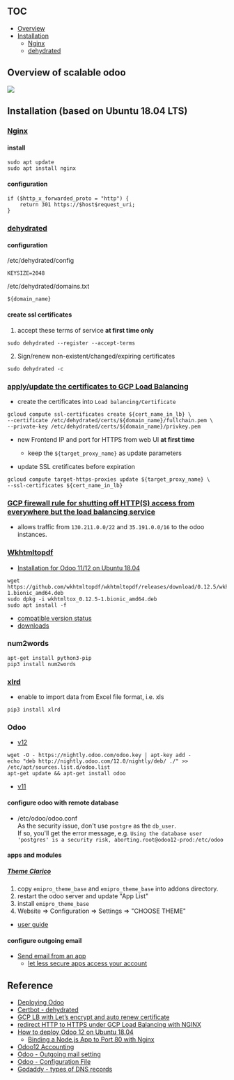 ## TOC
* [Overview](#overview-of-scalable-odoo)
* [Installation](#installation-based-on-ubuntu-1804-lts)
  * [Nginx](#nginx)
  * [dehydrated](#dehydrated)

## Overview of scalable odoo
![](https://drive.google.com/uc?id=1HIilc_Xnc_ct7msmaO6sfdbTZduAX_hN)

## Installation (based on Ubuntu 18.04 LTS)
### [Nginx](https://www.nginx.com/resources/wiki/start/topics/tutorials/install/#official-debian-ubuntu-packages)
#### install
```
sudo apt update
sudo apt install nginx
```

#### configuration
```
if ($http_x_forwarded_proto = "http") {
    return 301 https://$host$request_uri; 
}
```

### [dehydrated](https://wiki.gslin.org/wiki/Dehydrated) 
#### configuration
/etc/dehydrated/config
```
KEYSIZE=2048
```

/etc/dehydrated/domains.txt
```
${domain_name}
```

#### create ssl certificates
1. accept these terms of service **at first time only**
```
sudo dehydrated --register --accept-terms
```

2. Sign/renew non-existent/changed/expiring certificates
```
sudo dehydrated -c
```

### [apply/update the certificates to GCP Load Balancing](https://blog.gcp.expert/gcp-letsencrypt-ssl/) 
* create the certificates into `Load balancing/Certificate` 
```
gcloud compute ssl-certificates create ${cert_name_in_lb} \
--certificate /etc/dehydrated/certs/${domain_name}/fullchain.pem \
--private-key /etc/dehydrated/certs/${domain_name}/privkey.pem
```
* new Frontend IP and port for HTTPS from web UI **at first time**
  * keep the `${target_proxy_name}` as update parameters 

* update SSL cretificates before expiration
```
gcloud compute target-https-proxies update ${target_proxy_name} \
--ssl-certificates ${cert_name_in_lb}
```

### [GCP firewall rule for shutting off HTTP(S) access from everywhere but the load balancing service](https://cloud.google.com/load-balancing/docs/https/#firewall_rules)
* allows traffic from `130.211.0.0/22` and `35.191.0.0/16` to the odoo instances.

### [Wkhtmltopdf](https://wkhtmltopdf.org/index.html)
* [Installation for Odoo 11/12 on Ubuntu 18.04](https://medium.com/@hendrasj/install-odoo-12-and-wkhtmltopdf-on-ubuntu-18-04-or-debian-9-160c2e10f123#8fae)
```
wget https://github.com/wkhtmltopdf/wkhtmltopdf/releases/download/0.12.5/wkhtmltox_0.12.5-1.bionic_amd64.deb
sudo dpkg -i wkhtmltox_0.12.5-1.bionic_amd64.deb
sudo apt install -f
```
* [compatible version status](https://github.com/odoo/odoo/wiki/Wkhtmltopdf)
* [downloads](https://wkhtmltopdf.org/downloads.html)

### num2words
```
apt-get install python3-pip
pip3 install num2words
```

### [xlrd](https://pypi.org/project/xlrd/)
* enable to import data from Excel file format, i.e. xls
```
pip3 install xlrd
```

### Odoo
* [v12](https://www.odoo.com/documentation/12.0/setup/install.html#repository)
```
wget -O - https://nightly.odoo.com/odoo.key | apt-key add -
echo "deb http://nightly.odoo.com/12.0/nightly/deb/ ./" >> /etc/apt/sources.list.d/odoo.list
apt-get update && apt-get install odoo
```

* [v11](https://www.odoo.com/documentation/11.0/setup/install.html#repository)

#### configure odoo with remote database
* /etc/odoo/odoo.conf  
  As the security issue, don't use `postgre` as the `db_user`.  
  If so, you'll get the error message, e.g. `Using the database user 'postgres' is a security risk, aborting.root@odoo12-prod:/etc/odoo`
  
#### apps and modules

##### [Theme Clarico](https://apps.odoo.com/apps/themes/12.0/theme_clarico/)
1. copy `emipro_theme_base` and `emipro_theme_base` into addons directory.
2. restart the odoo server and update "App List"
3. install `emipro_theme_base`
4. Website => Configuration => Settings => "CHOOSE THEME"

* [user guide](https://shop.emiprotechnologies.com/documentation/theme-clarico?version=12)

#### configure outgoing email
* [Send email from an app](https://support.google.com/a/answer/176600?hl=en)
  * [let less secure apps access your account](https://support.google.com/accounts/answer/6010255?hl=en)


## Reference
* [Deploying Odoo](https://www.odoo.com/documentation/12.0/setup/deploy.html)
* [Certbot - dehydrated](https://github.com/lukas2511/dehydrated)
* [GCP LB with Let’s encrypt and auto renew certificate](https://blog.gcp.expert/gcp-letsencrypt-ssl)
* [redirect HTTP to HTTPS under GCP Load Balancing with NGINX](https://serverfault.com/questions/862725/how-can-you-redirect-http-to-https-gcp-load-balancing#answers-header)
* [How to deploy Odoo 12 on Ubuntu 18.04](https://linuxize.com/post/how-to-deploy-odoo-12-on-ubuntu-18-04/)
  * [Binding a Node.js App to Port 80 with Nginx](https://eladnava.com/binding-nodejs-port-80-using-nginx/)
* [Odoo12 Accounting](https://richsoda.com/blog/odoo-1/post/odoo-12-4?fbclid=IwAR1IupXnkadSyA2cOaZn7cPBRhPdd1ob7MixyOfYzmuJpHRZLAnB81_Brw0)
* [Odoo - Outgoing mail setting](https://www.odoo.com/documentation/user/12.0/discuss/email_servers.html#how-to-use-a-g-suite-server)
* [Odoo - Configuration File](https://vishnuarukat.xyz/articles/odoo9-configuration-files#log)
* [Godaddy - types of DNS records](https://www.godaddy.com/garage/dns-records-a-beginners-guide/)
